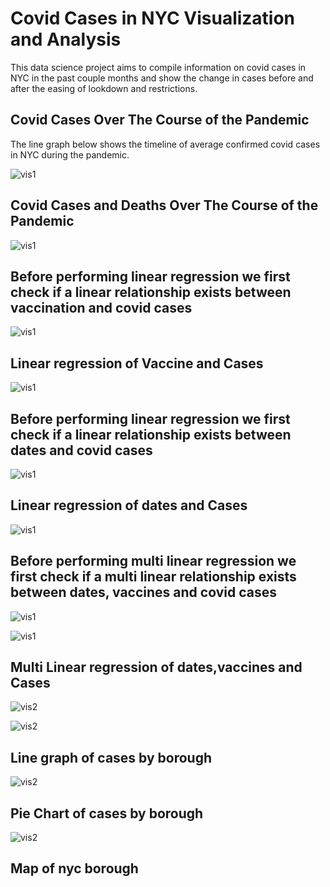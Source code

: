 # Covid Cases in NYC Visualization and Analysis


This data science project aims to compile information on covid cases in NYC in the past couple months and show the change in cases before and after the easing of lookdown and restrictions. 

## Covid Cases Over The Course of the Pandemic

The line graph below shows the timeline of average confirmed covid cases in NYC during the pandemic.

![vis1](graphs/TrendDataCovid.png)











## Covid Cases and Deaths Over The Course of the Pandemic

![vis1](graphs/CasesOverlay.png)










## Before performing linear regression we first check if a linear relationship exists between vaccination and covid cases 

![vis1](graphs/CasesVaccineRelation.png)










## Linear regression of Vaccine and Cases

![vis1](graphs/linearvaccinemodel.png)









## Before performing linear regression we first check if a linear relationship exists between dates and covid cases 

![vis1](graphs/CasesDateRelation.png)













## Linear regression of dates and Cases

![vis1](graphs/lineardatemodel.png)










## Before performing multi linear regression we first check if a multi linear relationship exists between dates, vaccines and covid cases 

![vis1](graphs/MultiLinearRelation.png)












![vis1](graphs/MultiLinearRelation.gif)











## Multi Linear regression of dates,vaccines and Cases

![vis2](graphs/MultiLinearRegress.png)











![vis2](graphs/MultiLinearRegress.gif)











## Line graph of cases by borough
![vis2](graphs/CasesByBoroughLine.png)













## Pie Chart of cases by borough
![vis2](graphs/CasesByBoroughPie.png)












## Map of nyc borough
